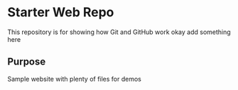 # Starter Web Repo

This repository is for showing how Git and GitHub work
okay add something here

## Purpose

Sample website with plenty of files for demos